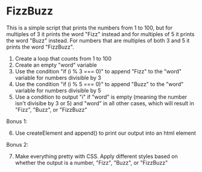 # FizzBuzz

This is a simple script that prints the numbers from 1 to 100, but for multiples of 3 it prints the word "Fizz" instead and for multiples of 5 it prints the word "Buzz" instead. For numbers that are multiples of both 3 and 5 it prints the word "FizzBuzz".

1. Create a loop that counts from 1 to 100  
2. Create an empty "word" variable  
3. Use the condition "if (i % 3 === 0)" to append "Fizz" to the "word" variable for numbers divisible by 3  
4. Use the condition "if (i % 5 === 0)" to append "Buzz" to the "word" variable for numbers divisible by 5  
5. Use a condition to output "i" if "word" is empty (meaning the number isn't divisibe by 3 or 5) and "word" in all other cases, which will result in "Fizz", "Buzz", or "FizzBuzz"

Bonus 1:

6. Use createElement and append() to print our output into an html element

Bonus 2:

7. Make everything pretty with CSS. Apply different styles based on whether the output is a number, "Fizz", "Buzz", or "FizzBuzz"
